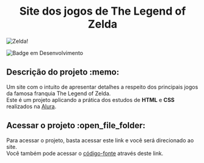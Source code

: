 <h1 align="center">  Site dos jogos de The Legend of Zelda </h1>

![Zelda!](https://github.com/EduardoSymph/ZeldaProject/assets/134222436/f4486897-5d6d-41cc-8eee-acb48e434028)

![Badge em Desenvolvimento](https://img.shields.io/badge/Em-Desenvolvimento-brightgreen) 

<h2>Descrição do projeto :memo:</h2> 

Um site com o intuito de apresentar detalhes a respeito dos principais jogos da famosa franquia The Legend of Zelda.  
Este é um projeto aplicando a prática dos estudos de **HTML** e **CSS** realizados na [Alura](https://www.alura.com.br/).


<h2>Acessar o projeto :open_file_folder:</h2>  

Para acessar o projeto, basta acessar este link e você será direcionado ao site.  
Você também pode acessar o [código-fonte](https://github.com/EduardoSymph/ZeldaProject) através deste link.
